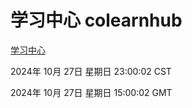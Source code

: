 # 学习中心 colearnhub
[学习中心](http://219.139.197.74:56308/colearnhub/)

2024年 10月 27日 星期日 23:00:02 CST

2024年 10月 27日 星期日 15:00:02 GMT

